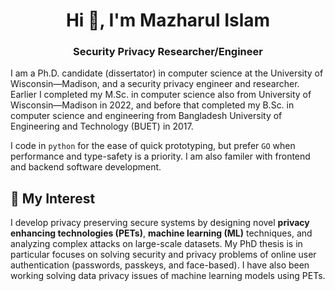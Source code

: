 <h1 align="center">Hi 👋, I'm Mazharul Islam</h1>
<h3 align="center">Security Privacy Researcher/Engineer</h3>

I am a Ph.D. candidate (dissertator) in computer science at the University of Wisconsin—Madison, and a security privacy engineer and researcher. 
Earlier I completed my M.Sc. in computer science also from University of Wisconsin—Madison in 2022, and before that completed my B.Sc. in computer science and engineering from Bangladesh University of Engineering and Technology (BUET) in 2017. 

I code in <code>python</code> for the ease of quick prototyping, but prefer  <code>GO</code> when performance and type-safety is a priority. I am also familer with frontend and backend software development. 

## 👀 My Interest
I develop privacy preserving secure systems by designing novel **privacy enhancing technologies (PETs)**, **machine learning (ML)**  techniques, and analyzing complex attacks on large-scale datasets. My PhD thesis is in particular focuses on solving security and privacy problems of online user authentication (passwords, passkeys, and face-based). I have also been working solving data privacy issues of machine learning models using PETs. 



<!-- https://rahuldkjain.github.io/gh-profile-readme-generator/ -->
